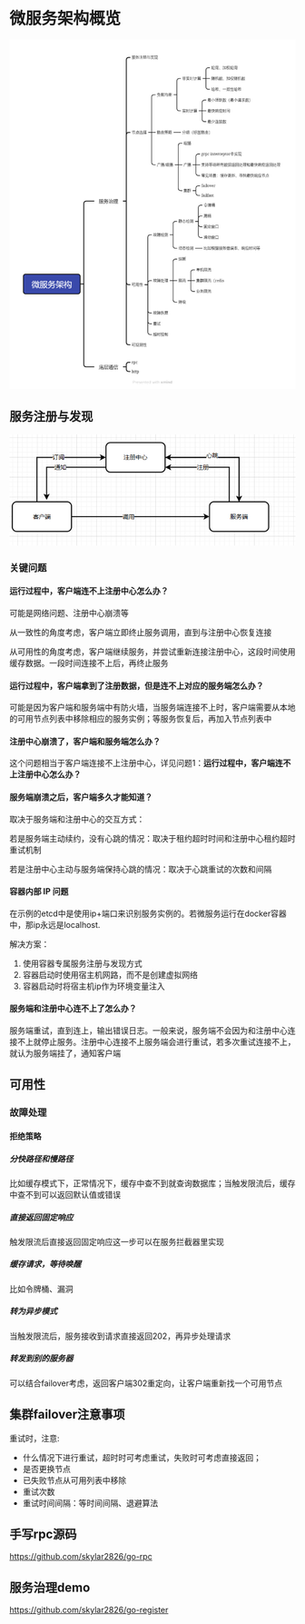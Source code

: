 # 微服务架构概览

![微服务架构](微服务架构概览.assets/微服务架构-17424665084942.png)

## 服务注册与发现

![image-20250318145517872](微服务架构概览.assets/image-20250318145517872.png)

### 关键问题

#### 运行过程中，客户端连不上注册中心怎么办？

可能是网络问题、注册中心崩溃等

从一致性的角度考虑，客户端立即终止服务调用，直到与注册中心恢复连接

从可用性的角度考虑，客户端继续服务，并尝试重新连接注册中心，这段时间使用缓存数据。一段时间连接不上后，再终止服务

#### 运行过程中，客户端拿到了注册数据，但是连不上对应的服务端怎么办？

可能是因为客户端和服务端中有防火墙，当服务端连接不上时，客户端需要从本地的可用节点列表中移除相应的服务实例；等服务恢复后，再加入节点列表中

#### 注册中心崩溃了，客户端和服务端怎么办？

这个问题相当于客户端连接不上注册中心，详见问题1：**运行过程中，客户端连不上注册中心怎么办？**

#### 服务端崩溃之后，客户端多久才能知道？

取决于服务端和注册中心的交互方式：

若是服务端主动续约，没有心跳的情况：取决于租约超时时间和注册中心租约超时重试机制

若是注册中心主动与服务端保持心跳的情况：取决于心跳重试的次数和间隔

#### 容器内部 IP 问题

在示例的etcd中是使用ip+端口来识别服务实例的。若微服务运行在docker容器中，那ip永远是localhost.

解决方案：

1. 使用容器专属服务注册与发现方式
2. 容器启动时使用宿主机网路，而不是创建虚拟网络
3. 容器启动时将宿主机ip作为环境变量注入

#### 服务端和注册中心连不上了怎么办？

服务端重试，直到连上，输出错误日志。一般来说，服务端不会因为和注册中心连接不上就停止服务。注册中心连接不上服务端会进行重试，若多次重试连接不上，就认为服务端挂了，通知客户端

## 可用性

### 故障处理

#### 拒绝策略 

##### 分快路径和慢路径

比如缓存模式下，正常情况下，缓存中查不到就查询数据库；当触发限流后，缓存中查不到可以返回默认值或错误 

##### 直接返回固定响应

触发限流后直接返回固定响应这一步可以在服务拦截器里实现 

##### 缓存请求，等待唤醒

比如令牌桶、漏洞 

##### 转为异步模式

当触发限流后，服务接收到请求直接返回202，再异步处理请求 

##### 转发到别的服务器

可以结合failover考虑，返回客户端302重定向，让客户端重新找一个可用节点

## 集群failover注意事项

重试时，注意: 

- 什么情况下进行重试，超时时可考虑重试，失败时可考虑直接返回； 
-  是否更换节点 
- 已失败节点从可用列表中移除 
- 重试次数 
- 重试时间间隔：等时间间隔、退避算法

## 手写rpc源码

https://github.com/skylar2826/go-rpc

## 服务治理demo

https://github.com/skylar2826/go-register